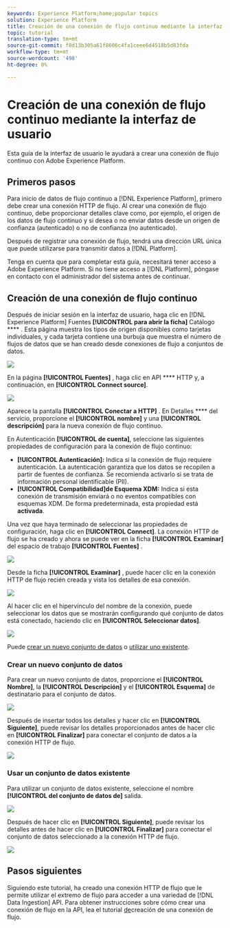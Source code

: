 ```yaml
---
keywords: Experience Platform;home;popular topics
solution: Experience Platform
title: Creación de una conexión de flujo continuo mediante la interfaz de usuario
topic: tutorial
translation-type: tm+mt
source-git-commit: f8d13b305a61f8606c4fa1ceee6d4518b5d83fda
workflow-type: tm+mt
source-wordcount: '498'
ht-degree: 0%

---
```



# Creación de una conexión de flujo continuo mediante la interfaz de usuario

Esta guía de la interfaz de usuario le ayudará a crear una conexión de flujo continuo con Adobe Experience Platform.

## Primeros pasos

Para inicio de datos de flujo continuo a [!DNL Experience Platform], primero debe crear una conexión HTTP de flujo. Al crear una conexión de flujo continuo, debe proporcionar detalles clave como, por ejemplo, el origen de los datos de flujo continuo y si desea o no enviar datos desde un origen de confianza (autenticado) o no de confianza (no autenticado).

Después de registrar una conexión de flujo, tendrá una dirección URL única que puede utilizarse para transmitir datos a [!DNL Platform].

Tenga en cuenta que para completar esta guía, necesitará tener acceso a Adobe Experience Platform. Si no tiene acceso a [!DNL Platform], póngase en contacto con el administrador del sistema antes de continuar.

## Creación de una conexión de flujo continuo

Después de iniciar sesión en la interfaz de usuario, haga clic en [!DNL Experience Platform] Fuentes **[!UICONTROL para abrir la ficha]** Catálogo **** . Esta página muestra los tipos de origen disponibles como tarjetas individuales, y cada tarjeta contiene una burbuja que muestra el número de flujos de datos que se han creado desde conexiones de flujo a conjuntos de datos.

![](../images/streaming-ingestion/ui/click-sources.png)

En la página **[!UICONTROL Fuentes]** , haga clic en API **** HTTP y, a continuación, en **[!UICONTROL Connect source]**.

![](../images/streaming-ingestion/ui/click-connect-source.png)

Aparece la pantalla **[!UICONTROL Conectar a HTTP]** . En Detalles **** del servicio, proporcione el **[!UICONTROL nombre]** y una **[!UICONTROL descripción]** para la nueva conexión de flujo continuo.

En Autenticación **[!UICONTROL de cuenta]**, seleccione las siguientes propiedades de configuración para la conexión de flujo continuo:

- **[!UICONTROL Autenticación]:** Indica si la conexión de flujo requiere autenticación. La autenticación garantiza que los datos se recopilen a partir de fuentes de confianza. Se recomienda activarlo si se trata de información personal identificable (PII).
- **[!UICONTROL Compatibilidad]de Esquema XDM:** Indica si esta conexión de transmisión enviará o no eventos compatibles con esquemas XDM. De forma predeterminada, esta propiedad está **activada**.

Una vez que haya terminado de seleccionar las propiedades de configuración, haga clic en **[!UICONTROL Connect]**. La conexión HTTP de flujo se ha creado y ahora se puede ver en la ficha **[!UICONTROL Examinar]** del espacio de trabajo **[!UICONTROL Fuentes]** .

![](../images/streaming-ingestion/ui/http-sources-details.png)

Desde la ficha **[!UICONTROL Examinar]** , puede hacer clic en la conexión HTTP de flujo recién creada y vista los detalles de esa conexión.

![](../images/streaming-ingestion/ui/browse-sources.png)

Al hacer clic en el hipervínculo del nombre de la conexión, puede seleccionar los datos que se mostrarán configurando qué conjunto de datos está conectado, haciendo clic en **[!UICONTROL Seleccionar datos]**.

![](../images/streaming-ingestion/ui/select-data.png)

Puede [crear un nuevo conjunto de datos](#create-a-new-dataset) o [utilizar uno existente](#use-an-existing-dataset).

### Crear un nuevo conjunto de datos

Para crear un nuevo conjunto de datos, proporcione el **[!UICONTROL Nombre]**, la **[!UICONTROL Descripción]** y el **[!UICONTROL Esquema]** de destinatario para el conjunto de datos.

![](../images/streaming-ingestion/ui/create-new-dataset.png)

Después de insertar todos los detalles y hacer clic en **[!UICONTROL Siguiente]**, puede revisar los detalles proporcionados antes de hacer clic en **[!UICONTROL Finalizar]** para conectar el conjunto de datos a la conexión HTTP de flujo.

![](../images/streaming-ingestion/ui/review-create-new-dataset.png)

### Usar un conjunto de datos existente

Para utilizar un conjunto de datos existente, seleccione el nombre **[!UICONTROL del conjunto de datos de]** salida.

![](../images/streaming-ingestion/ui/use-existing-dataset.png)

Después de hacer clic en **[!UICONTROL Siguiente]**, puede revisar los detalles antes de hacer clic en **[!UICONTROL Finalizar]** para conectar el conjunto de datos seleccionado a la conexión HTTP de flujo.

![](../images/streaming-ingestion/ui/review-existing-dataset.png)

## Pasos siguientes

Siguiendo este tutorial, ha creado una conexión HTTP de flujo que le permite utilizar el extremo de flujo para acceder a una variedad de [!DNL Data Ingestion] API. Para obtener instrucciones sobre cómo crear una conexión de flujo en la API, lea el tutorial [de](../tutorials/create-streaming-connection.md)creación de una conexión de flujo.
